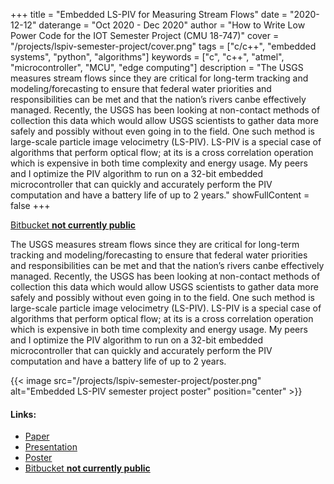 +++
title = "Embedded LS-PIV for Measuring Stream Flows"
date = "2020-12-12"
daterange = "Oct 2020 - Dec 2020"
author = "How to Write Low Power Code for the IOT Semester Project (CMU 18-747)"
cover = "/projects/lspiv-semester-project/cover.png"
tags = ["c/c++", "embedded systems", "python", "algorithms"]
keywords = ["c", "c++", "atmel", "microcontroller", "MCU", "edge computing"]
description = "The USGS measures stream flows since they are critical for long-term tracking and modeling/forecasting to ensure that federal water priorities and responsibilities can be met and that the nation’s rivers canbe effectively managed. Recently, the USGS has been looking at non-contact methods of collection this data which would allow USGS scientists to gather data more safely and possibly without even going in to the field. One such method is large-scale particle image velocimetry (LS-PIV). LS-PIV is a special case of algorithms that perform optical flow; at its is a cross correlation operation which is expensive in both time complexity and energy usage. My peers and I optimize the PIV algorithm to run on a 32-bit embedded microcontroller that can quickly and accurately perform the PIV computation and have a battery life of up to 2 years."
showFullContent = false
+++

[Bitbucket **not currently public**](#)

The USGS measures stream flows since they are critical for long-term tracking and modeling/forecasting to ensure that federal water priorities and responsibilities can be met and that the nation’s rivers canbe effectively managed.
Recently, the USGS has been looking at non-contact methods of collection this data which would allow USGS scientists to gather data more safely and possibly without even going in to the field.
One such method is large-scale particle image velocimetry (LS-PIV).
LS-PIV is a special case of algorithms that perform optical flow; at its is a cross correlation operation which is expensive in both time complexity and energy usage.
My peers and I optimize the PIV algorithm to run on a 32-bit embedded microcontroller that can quickly and accurately perform the PIV computation and have a battery life of up to 2 years.

{{< image src="/projects/lspiv-semester-project/poster.png" alt="Embedded LS-PIV semester project poster" position="center" >}}


#### Links:

- [Paper](/projects/lspiv-semester-project/paper.pdf)
- [Presentation](/projects/lspiv-semester-project/presentation.pdf)
- [Poster](/projects/lspiv-semester-project/poster.pdf)
- [Bitbucket **not currently public**](#)
